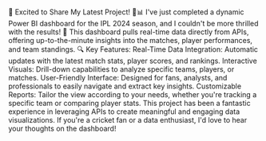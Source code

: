 🚀 Excited to Share My Latest Project! 🏏📊
I've just completed a dynamic Power BI dashboard for the IPL 2024 season, and I couldn't be more thrilled with the results! 🎉 This dashboard pulls real-time data directly from APIs, offering up-to-the-minute insights into the matches, player performances, and team standings.
🔍 Key Features:
Real-Time Data Integration: Automatic updates with the latest match stats, player scores, and rankings.
Interactive Visuals: Drill-down capabilities to analyze specific teams, players, or matches.
User-Friendly Interface: Designed for fans, analysts, and professionals to easily navigate and extract key insights.
Customizable Reports: Tailor the view according to your needs, whether you're tracking a specific team or comparing player stats.
This project has been a fantastic experience in leveraging APIs to create meaningful and engaging data visualizations. If you're a cricket fan or a data enthusiast, I'd love to hear your thoughts on the dashboard!
